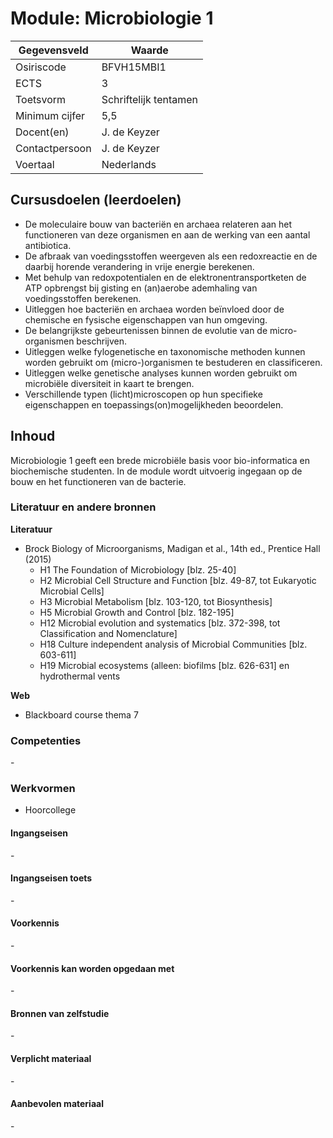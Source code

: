 # Module: Microbiologie 1

| Gegevensveld  | Waarde |
| ------------- | ------------- |
| Osiriscode  | BFVH15MBI1  |
| ECTS  | 3 |
| Toetsvorm  | Schriftelijk tentamen |
| Minimum cijfer  | 5,5 |
| Docent(en)  | J. de Keyzer |
| Contactpersoon  | J. de Keyzer |
| Voertaal  | Nederlands |

## Cursusdoelen (leerdoelen)

- De moleculaire bouw van bacteriën en archaea relateren aan het functioneren van deze organismen en aan de werking van een aantal antibiotica.
- De afbraak van voedingsstoffen weergeven als een redoxreactie en de daarbij horende verandering in vrije energie berekenen.
- Met behulp van redoxpotentialen en de elektronentransportketen de ATP opbrengst bij gisting en (an)aerobe ademhaling van voedingsstoffen berekenen.
- Uitleggen hoe bacteriën en archaea worden beïnvloed door de chemische en fysische eigenschappen van hun omgeving.
- De belangrijkste gebeurtenissen binnen de evolutie van de micro-organismen beschrijven.
- Uitleggen welke fylogenetische en taxonomische methoden kunnen worden gebruikt om (micro-)organismen te bestuderen en classificeren.
- Uitleggen welke genetische analyses kunnen worden gebruikt om microbiële diversiteit in kaart te brengen.
- Verschillende typen (licht)microscopen op hun specifieke eigenschappen en toepassings(on)mogelijkheden beoordelen.

## Inhoud

Microbiologie 1 geeft een brede microbiële basis voor bio-informatica en biochemische studenten. In de module wordt uitvoerig ingegaan op de bouw en het functioneren van de bacterie.

### Literatuur en andere bronnen

**Literatuur**  
- Brock Biology of Microorganisms, Madigan et al., 14th ed., Prentice Hall (2015)
    - H1 The Foundation of Microbiology [blz. 25-40]
    - H2 Microbial Cell Structure and Function [blz. 49-87, tot Eukaryotic Microbial Cells] 
    - H3 Microbial Metabolism [blz. 103-120, tot Biosynthesis] 
    - H5 Microbial Growth and Control [blz. 182-195]
    - H12 Microbial evolution and systematics [blz. 372-398, tot Classification and Nomenclature]
    - H18 Culture independent analysis of Microbial Communities [blz. 603-611]
    - H19 Microbial ecosystems (alleen: biofilms [blz. 626-631] en hydrothermal vents

**Web**
- Blackboard course thema 7

### Competenties
\-

### Werkvormen  
- Hoorcollege

#### Ingangseisen 
\- 

#### Ingangseisen toets
\- 

#### Voorkennis
\-

#### Voorkennis kan worden opgedaan met
\-

#### Bronnen van zelfstudie
\-

#### Verplicht materiaal
\-

#### Aanbevolen materiaal
\-

